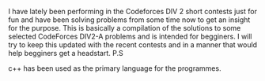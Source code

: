 I have lately been performing in the Codeforces DIV 2 short contests just for fun and have been solving problems from some time now to get an insight for the purpose.
This is basically a compilation of the solutions to some selected CodeForces DIV2-A problems and is intended for begginers. I will try to keep this updated with the recent contests and in a manner that would help begginers get a headstart.
P.S 

c++ has been used as the primary language for the programmes.

